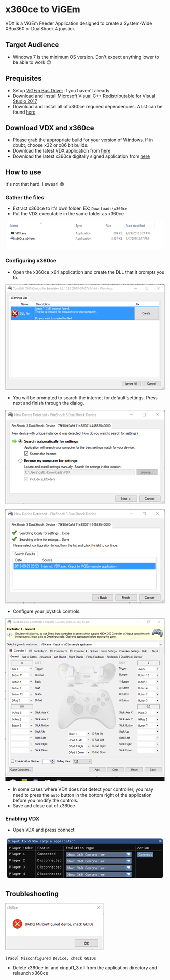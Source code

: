# x360ce to ViGEm

VDX is a ViGEm Feeder Application designed to create a System-Wide XBox360 or DualShock 4 joystick

## Target Audience
- Windows 7 is the minimum OS version. Don't expect anything lower to be able to work 😉

## Prequisites
- Setup [ViGEm Bus Driver](https://docs.vigem.org/#!vigem-bus-driver-installation.md) if you haven't already
- Download and Install [Microsoft Visual C++ Redistributable for Visual Studio 2017](https://visualstudio.microsoft.com/de/downloads/)
- Download and Install all of x360ce required dependencies. A list can be found [here](https://github.com/x360ce/x360ce#system-requirements)

## Download VDX and x360ce
 
- Please grab the appropriate build for your version of Windows. If in doubt, choose x32 or x86 bit builds.
- Download the latest VDX application from [here](https://buildbot.vigem.org/builds/VDX/master/)
- Download the latest x360ce digitally signed application from [here](https://github.com/x360ce/x360ce#download)

## How to use

It's not that hard. I swear! 😃

### Gather the files
- Extract x360ce to it's own folder. EX: `Downloads\x360ce`
- Put the VDX executable in the same folder as x360ce

![2018-09-29_16-41-39.png](img/2018-09-29_16-41-39.png)

### Configuring x360ce
- Open the x360ce_x64 application and create the DLL that it prompts you to. 

![x360ce_x64_2018-09-29_16-44-21.png](img/x360ce_x64_2018-09-29_16-44-21.png)

- You will be prompted to search the internet for default settings. Press next and finish through the dialog.

![x360ce_x64_2018-09-29_16-49-17.png](img/x360ce_x64_2018-09-29_16-49-17.png)

![x360ce_x64_2018-09-29_16-49-33.png](img/x360ce_x64_2018-09-29_16-49-33.png)

- Configure your joystick controls.

![x360ce_x64_2018-09-29_16-54-11.png](img/x360ce_x64_2018-09-29_16-54-11.png)

- In some cases where VDX does not detect your controller, you may need to press the `auto` button in the bottom right of the application before you modify the controls.
- Save and close out of x360ce

### Enabling VDX
- Open VDX and press connect

![VDX_2018-09-29_16-57-57.png](img/VDX_2018-09-29_16-57-57.png)

## Troubleshooting
![Pad0_Error_10_2_2018.png](img/Pad0_Error_10_2_2018.png)

`[Pad0] Misconfigured Device, check GUIDs`
- Delete x360ce.ini and xinput1_3.dll from the application directory and relaunch x360ce
